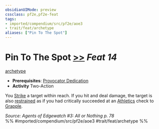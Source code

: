 ```yaml
---
obsidianUIMode: preview
cssclass: pf2e,pf2e-feat
tags:
- imported/compendium/src/pf2e/aoe3
- trait/feat/archetype
aliases: ["Pin To The Spot"]
---
```

# Pin To The Spot  [>>](chapter-9-playing-the-game.md#Actions "Two-Action") *Feat 14*  
[archetype](archetype.md)  

- **Prerequisites**: [Provocator Dedication](provocator-dedication-aoe3.md)
- **Activity** Two-Action

You [Strike](strike.md) a target within reach. If you hit and deal damage, the target is also [restrained](conditions.md#Restrained) as if you had critically succeeded at an [Athletics](../skills.md#Athletics) check to [Grapple](rules/actions/grapple.md).

*Source: Agents of Edgewatch #3: All or Nothing p. 78*  
%% #imported/compendium/src/pf2e/aoe3 #trait/feat/archetype %%